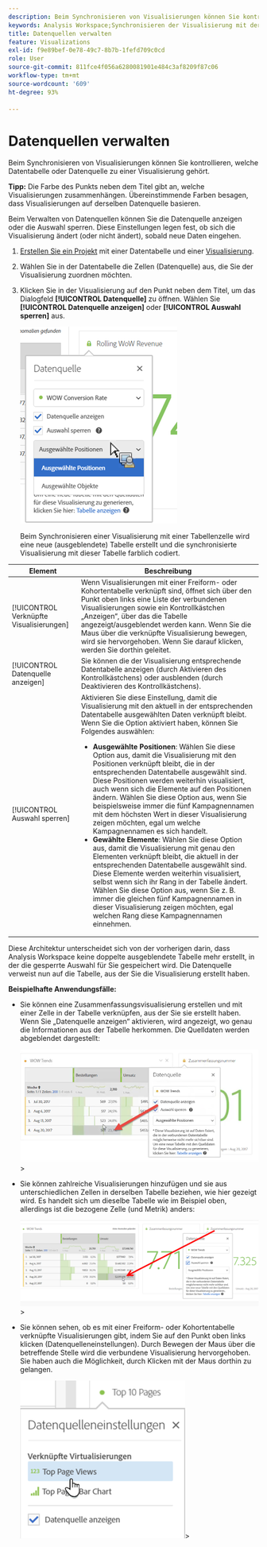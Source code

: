 ```yaml
---
description: Beim Synchronisieren von Visualisierungen können Sie kontrollieren, welche Datentabelle oder Datenquelle zu einer Visualisierung gehört.
keywords: Analysis Workspace;Synchronisieren der Visualisierung mit der Datenquelle
title: Datenquellen verwalten
feature: Visualizations
exl-id: f9e89bef-0e78-49c7-8b7b-1fefd709c0cd
role: User
source-git-commit: 811fce4f056a6280081901e484c3af8209f87c06
workflow-type: tm+mt
source-wordcount: '609'
ht-degree: 93%

---
```


# Datenquellen verwalten

Beim Synchronisieren von Visualisierungen können Sie kontrollieren, welche Datentabelle oder Datenquelle zu einer Visualisierung gehört.

**Tipp:** Die Farbe des Punkts neben dem Titel gibt an, welche Visualisierungen zusammenhängen. Übereinstimmende Farben besagen, dass Visualisierungen auf derselben Datenquelle basieren.

Beim Verwalten von Datenquellen können Sie die Datenquelle anzeigen oder die Auswahl sperren. Diese Einstellungen legen fest, ob sich die Visualisierung ändert (oder nicht ändert), sobald neue Daten eingehen.

1. [Erstellen Sie ein Projekt](/help/analysis-workspace/home.md) mit einer Datentabelle und einer [Visualisierung](/help/analysis-workspace/visualizations/freeform-analysis-visualizations.md).
1. Wählen Sie in der Datentabelle die Zellen (Datenquelle) aus, die Sie der Visualisierung zuordnen möchten.
1. Klicken Sie in der Visualisierung auf den Punkt neben dem Titel, um das Dialogfeld **[!UICONTROL Datenquelle]** zu öffnen. Wählen Sie **[!UICONTROL Datenquelle anzeigen]** oder **[!UICONTROL Auswahl sperren]** aus.

   ![Das Dialogfeld für die Option &quot;Dadta Source&quot;mit den im nächsten Abschnitt beschriebenen Optionen.](assets/manage-data-source.png)

   Beim Synchronisieren einer Visualisierung mit einer Tabellenzelle wird eine neue (ausgeblendete) Tabelle erstellt und die synchronisierte Visualisierung mit dieser Tabelle farblich codiert.

| Element | Beschreibung |
|--- |--- |
| [!UICONTROL Verknüpfte Visualisierungen] | Wenn Visualisierungen mit einer Freiform- oder Kohortentabelle verknüpft sind, öffnet sich über den Punkt oben links eine Liste der verbundenen Visualisierungen sowie ein Kontrollkästchen „Anzeigen“, über das die Tabelle angezeigt/ausgeblendet werden kann.  Wenn Sie die Maus über die verknüpfte Visualisierung bewegen, wird sie hervorgehoben. Wenn Sie darauf klicken, werden Sie dorthin geleitet. |
| [!UICONTROL Datenquelle anzeigen] | Sie können die der Visualisierung entsprechende Datentabelle anzeigen (durch Aktivieren des Kontrollkästchens) oder ausblenden (durch Deaktivieren des Kontrollkästchens). |
| [!UICONTROL Auswahl sperren] | Aktivieren Sie diese Einstellung, damit die Visualisierung mit den aktuell in der entsprechenden Datentabelle ausgewählten Daten verknüpft bleibt. Wenn Sie die Option aktiviert haben, können Sie Folgendes auswählen:  <ul><li>**Ausgewählte Positionen**: Wählen Sie diese Option aus, damit die Visualisierung mit den Positionen verknüpft bleibt, die in der entsprechenden Datentabelle ausgewählt sind. Diese Positionen werden weiterhin visualisiert, auch wenn sich die Elemente auf den Positionen ändern. Wählen Sie diese Option aus, wenn Sie beispielsweise immer die fünf Kampagnennamen mit dem höchsten Wert in dieser Visualisierung zeigen möchten, egal um welche Kampagnennamen es sich handelt.</li> <li>**Gewählte Elemente**: Wählen Sie diese Option aus, damit die Visualisierung mit genau den Elementen verknüpft bleibt, die aktuell in der entsprechenden Datentabelle ausgewählt sind. Diese Elemente werden weiterhin visualisiert, selbst wenn sich ihr Rang in der Tabelle ändert. Wählen Sie diese Option aus, wenn Sie z. B. immer die gleichen fünf Kampagnennamen in dieser Visualisierung zeigen möchten, egal welchen Rang diese Kampagnennamen einnehmen.</li></ul> |

Diese Architektur unterscheidet sich von der vorherigen darin, dass Analysis Workspace keine doppelte ausgeblendete Tabelle mehr erstellt, in der die gesperrte Auswahl für Sie gespeichert wird. Die Datenquelle verweist nun auf die Tabelle, aus der Sie die Visualisierung erstellt haben.

**Beispielhafte Anwendungsfälle:**

* Sie können eine Zusammenfassungsvisualisierung erstellen und mit einer Zelle in der Tabelle verknüpfen, aus der Sie sie erstellt haben. Wenn Sie „Datenquelle anzeigen“ aktivieren, wird angezeigt, wo genau die Informationen aus der Tabelle herkommen. Die Quelldaten werden abgeblendet dargestellt:

  ![Speicherort der Datenquelle in einem Arbeitsblatt.](assets/data-source2.png)>
* Sie können zahlreiche Visualisierungen hinzufügen und sie aus unterschiedlichen Zellen in derselben Tabelle beziehen, wie hier gezeigt wird. Es handelt sich um dieselbe Tabelle wie im Beispiel oben, allerdings ist die bezogene Zelle (und Metrik) anders:

  ![Speicherort der Datenquelle mit zusätzlichen Visualisierungen, die aus mehreren Zellen stammen](assets/data-source3.png)>
* Sie können sehen, ob es mit einer Freiform- oder Kohortentabelle verknüpfte Visualisierungen gibt, indem Sie auf den Punkt oben links klicken (Datenquelleneinstellungen). Durch Bewegen der Maus über die betreffende Stelle wird die verbundene Visualisierung hervorgehoben. Sie haben auch die Möglichkeit, durch Klicken mit der Maus dorthin zu gelangen.

  ![Daten-Source-Einstellungen, die eine verknüpfte Visualisierung für Top-Seitenansichten hervorheben.](assets/linked-visualizations.png)>
